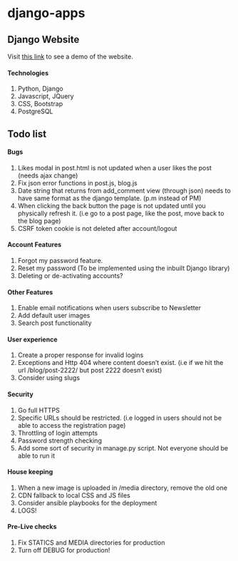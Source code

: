 # django-apps

Django Website
------
Visit [this link](https://chris220688.github.io/blog.html) to see a demo of the website.

#### Technologies

1. Python, Django
2. Javascript, JQuery
3. CSS, Bootstrap
4. PostgreSQL

Todo list
------

#### Bugs
1. Likes modal in post.html is not updated when a user likes the post (needs ajax change)
2. Fix json error functions in post.js, blog.js
3. Date string that returns from add_comment view (through json) needs to have same format as the django template. (p.m instead of PM)
4. When clicking the back button the page is not updated until you physically refresh it. (i.e go to a post page, like the post, move back to the blog page)
5. CSRF token cookie is not deleted after account/logout

#### Account Features
1. Forgot my password feature.
2. Reset my password (To be implemented using the inbuilt Django library)
3. Deleting or de-activating accounts?

#### Other Features
1. Enable email notifications when users subscribe to Newsletter
2. Add default user images
3. Search post functionality

#### User experience
1. Create a proper response for invalid logins
2. Exceptions and Http 404 where content doesn’t exist. (i.e if we hit the url /blog/post-2222/ but post 2222 doesn’t exist)
3. Consider using slugs

#### Security
1. Go full HTTPS
2. Specific URLs should be restricted. (i.e logged in users should not be able to access the registration page)
3. Throttling of login attempts
4. Password strength checking
5. Add some sort of security in manage.py script. Not everyone should be able to run it

#### House keeping
1. When a new image is uploaded in /media directory, remove the old one
2. CDN fallback to local CSS and JS files
3. Consider ansible playbooks for the deployment
4. LOGS!

#### Pre-Live checks
1. Fix STATICS and MEDIA directories for production
2. Turn off DEBUG for production!
